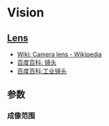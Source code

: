 # Vision

## [Lens]()

- [Wiki: Camera lens - Wikipedia](https://en.wikipedia.org/wiki/Camera_lens)
- [百度百科: 镜头](https://baike.baidu.com/item/%E9%95%9C%E5%A4%B4/2956437?fr=aladdin)
- [百度百科:工业镜头](https://baike.baidu.com/item/%E5%B7%A5%E4%B8%9A%E9%95%9C%E5%A4%B4/9280823?fr=aladdin)

## 参数

### 成像范围
